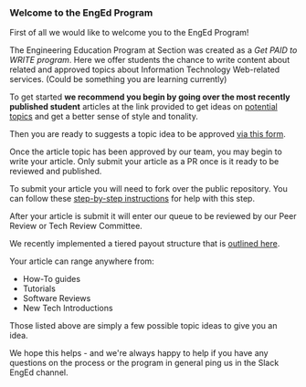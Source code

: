 ### Welcome to the EngEd Program

First of all we would like to welcome you to the EngEd Program!

The Engineering Education Program at Section was created as a *Get PAID to WRITE program*.
Here we offer students the chance to write content about related and approved topics about Information Technology Web-related services. (Could be something you are learning currently)

To get started **we recommend you begin by going over the most recently published student** articles at the link provided to get ideas on [potential topics](/engineering-education/) and get a better sense of style and tonality.

Then you are ready to suggests a topic idea to be approved [via this form](https://github.com/section-io/engineering-education/issues/new?assignees=&labels=topic+suggestion&template=enged-content-idea-suggestion.md&title=).

Once the article topic has been approved by our team, you may begin to write your article. Only submit your article as a PR once is it ready to be reviewed and published.

To submit your article you will need to fork over the public repository. You can follow these [step-by-step instructions](/section-io/engineering-education/blob/testing-folder-structure/new_contributors/UPLOAD_INSTRUCTIONS.md) for help with this step.

After your article is submit it will enter our queue to be reviewed by our Peer Review or Tech Review Committee.

We recently implemented a tiered payout structure that is [outlined here](https://github.com/section-io/engineering-education/blob/testing-folder-structure/new_contributors/CONTRIBUTING.md#review-approval--payment-processes).

Your article can range anywhere from:
- How-To guides  
- Tutorials  
- Software Reviews  
- New Tech Introductions

Those listed above are simply a few possible topic ideas to give you an idea.

We hope this helps - and we're always happy to help if you have any questions on the process or the program in general ping us in the Slack EngEd channel.
